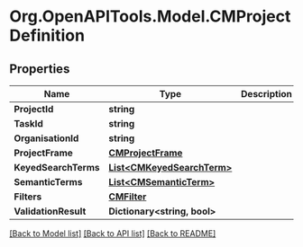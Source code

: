 # Org.OpenAPITools.Model.CMProjectDefinition

## Properties

Name | Type | Description | Notes
------------ | ------------- | ------------- | -------------
**ProjectId** | **string** |  | [optional] 
**TaskId** | **string** |  | [optional] 
**OrganisationId** | **string** |  | 
**ProjectFrame** | [**CMProjectFrame**](CMProjectFrame.md) |  | 
**KeyedSearchTerms** | [**List&lt;CMKeyedSearchTerm&gt;**](CMKeyedSearchTerm.md) |  | [optional] 
**SemanticTerms** | [**List&lt;CMSemanticTerm&gt;**](CMSemanticTerm.md) |  | [optional] 
**Filters** | [**CMFilter**](CMFilter.md) |  | 
**ValidationResult** | **Dictionary&lt;string, bool&gt;** |  | [optional] 

[[Back to Model list]](../README.md#documentation-for-models) [[Back to API list]](../README.md#documentation-for-api-endpoints) [[Back to README]](../README.md)

